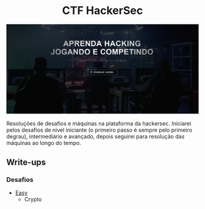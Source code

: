 # <h1 align="center">CTF HackerSec</h1>

![screenshot](hackersec.png)

Resoluções de desafios e máquinas na plataforma da hackersec.
Iniciarei pelos desafios de nivel iniciante (o primeiro passo é sempre pelo primeiro degrau), intermediário e avançado, depois seguirei para resolução das máquinas ao longo do tempo.

## Write-ups

### Desafios
- [Easy](/challenges/easy/crypto/)
  - Crypto
